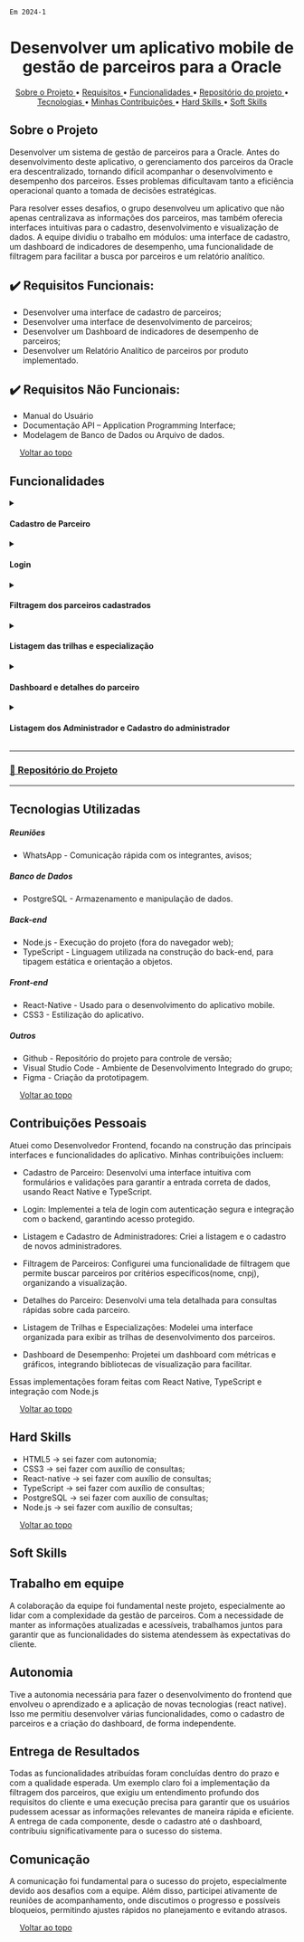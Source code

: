 `Em 2024-1`

<span id="topo">
<h1 align="center"><b>Desenvolver um aplicativo mobile de gestão de parceiros para a Oracle</h1></b>

<p align="center">
  <a href ="#sobre-o-projeto"> Sobre o Projeto </a>  • 
  <a href ="#requisitos">Requisitos </a>  • 
  <a href ="#funcionalidades">Funcionalidades </a>  • 
  <a href ="#repositorio"> Repositório do projeto </a>  • 
  <a href ="#tecnologias-utilizadas"> Tecnologias </a>  •
  <a href ="#contribuições"> Minhas Contribuições </a>  •
  <a href ="#hard-skills"> Hard Skills </a> •
  <a href ="#soft-skills"> Soft Skills </a>
 
</p>

<span id="sobre-o-projeto">

## Sobre o Projeto

Desenvolver um sistema de gestão de parceiros para a Oracle. Antes do desenvolvimento deste aplicativo, o gerenciamento dos parceiros da Oracle era descentralizado, tornando difícil acompanhar o desenvolvimento e desempenho dos parceiros. Esses problemas dificultavam tanto a eficiência operacional quanto a tomada de decisões estratégicas.

Para resolver esses desafios, o grupo desenvolveu um aplicativo que não apenas centralizava as informações dos parceiros, mas também oferecia interfaces intuitivas para o cadastro, desenvolvimento e visualização de dados. A equipe dividiu o trabalho em módulos: uma interface de cadastro, um dashboard de indicadores de desempenho, uma funcionalidade de filtragem para facilitar a busca por parceiros e um relatório analítico.

<span id="requisitos">

## ✔️ Requisitos Funcionais:

<ul>
<li> Desenvolver uma interface de cadastro de parceiros;</li>
<li> Desenvolver uma interface de desenvolvimento de parceiros;</li>
<li> Desenvolver um Dashboard de indicadores de desempenho de parceiros;</li>
<li> Desenvolver um Relatório Analítico de parceiros por produto implementado.</li>
</ul>

## ✔️ Requisitos Não Funcionais:

<ul>
<li>Manual do Usuário</li>
<li>Documentação API – Application Programming Interface;</li>
<li>Modelagem de Banco de Dados ou Arquivo de dados.</li>
</ul>

<img src="https://cdn-icons-png.flaticon.com/512/959/959208.png" width="14"> [Voltar ao topo](#topo)

<span id="funcionalidades">

## Funcionalidades

<details>
  <summary>
    <h4 align="left">Cadastro de Parceiro</h4>
  </summary>
  <img src="https://github.com/user-attachments/assets/499cea72-5ee8-4557-9385-516e40a2e2ef" width="250px">
</details>

<details>
  <summary>
    <h4 align="left">Login</h4>
  </summary>
  <img src="https://github.com/user-attachments/assets/198e6c40-4e7b-4c56-adeb-70d2ee7f4de5" width="250px">
</details>

<details>
  <summary> 
    <h4 align="left">Filtragem dos parceiros cadastrados </h4>
  </summary>
  <img src="https://github.com/user-attachments/assets/ac3cf4a5-b5eb-4b6b-acdd-714a861c9466" width="250px">
</details>

<details>
  <summary> 
    <h4 align="left">Listagem das trilhas e especialização</h4>
  </summary>
  <img src="https://github.com/user-attachments/assets/14887196-3021-49e8-9aeb-6e4d712d3be7" width="250px">
  
</details>

<details>
  <summary> 
    <h4 align="left">Dashboard e detalhes do parceiro</h4>
  </summary>
  <img src="https://github.com/user-attachments/assets/ce277e15-2624-4914-904a-75dcf4034909" width="250px">
</details>

<details>
  <summary>
    <h4 align="left">Listagem dos Administrador e Cadastro do administrador</h4>
  </summary>
  <img src="https://github.com/user-attachments/assets/cb9969f2-da8b-4056-a81c-5b5d7a7199fe" width="250px">
</details>

<span id="repositorio">

---
### [📕 Repositório do Projeto ](https://github.com/douglaswe/API-5-ADS)
---

## Tecnologias Utilizadas

##### Reuniões

- WhatsApp - Comunicação rápida com os integrantes, avisos;

##### Banco de Dados
 
   - PostgreSQL - Armazenamento e manipulação de dados.

##### Back-end  
  
  - Node.js - Execução do projeto (fora do navegador web);
  - TypeScript - Linguagem utilizada na construção do back-end, para tipagem estática e orientação a objetos.

##### Front-end 
 
  - React-Native - Usado para o desenvolvimento do aplicativo mobile.
  - CSS3 - Estilização do aplicativo.
  
##### Outros
 
  - Github - Repositório do projeto para controle de versão;
  - Visual Studio Code - Ambiente de Desenvolvimento Integrado do grupo;
  - Figma - Criação da prototipagem.

<img src="https://cdn-icons-png.flaticon.com/512/959/959208.png" width="14"> [Voltar ao topo](#topo)

<span id="contribuições">

## Contribuições Pessoais

Atuei como Desenvolvedor Frontend, focando na construção das principais interfaces e funcionalidades do aplicativo. Minhas contribuições incluem:

* Cadastro de Parceiro: Desenvolvi uma interface intuitiva com formulários e validações para garantir a entrada correta de dados, usando React Native e TypeScript.

* Login: Implementei a tela de login com autenticação segura e integração com o backend, garantindo acesso protegido.

* Listagem e Cadastro de Administradores: Criei a listagem e o cadastro de novos administradores.

* Filtragem de Parceiros: Configurei uma funcionalidade de filtragem que permite buscar parceiros por critérios específicos(nome, cnpj), organizando a visualização.

* Detalhes do Parceiro: Desenvolvi uma tela detalhada para consultas rápidas sobre cada parceiro.

* Listagem de Trilhas e Especializações: Modelei uma interface organizada para exibir as trilhas de desenvolvimento dos parceiros.

* Dashboard de Desempenho: Projetei um dashboard com métricas e gráficos, integrando bibliotecas de visualização para facilitar.

Essas implementações foram feitas com React Native, TypeScript e integração com Node.js 

<img src="https://cdn-icons-png.flaticon.com/512/959/959208.png" width="14"> [Voltar ao topo](#topo)

<span id="#hard-skills">

## Hard Skills

* HTML5 → sei fazer com autonomia;
* CSS3 → sei fazer com auxílio de consultas;
* React-native → sei fazer com auxílio de consultas;
* TypeScript → sei fazer com auxílio de consultas;
* PostgreSQL → sei fazer com auxílio de consultas;
* Node.js → sei fazer com auxílio de consultas;
  
<img src="https://cdn-icons-png.flaticon.com/512/959/959208.png" width="14"> [Voltar ao topo](#topo)

<span id="soft-skills">

## Soft Skills

## Trabalho em equipe
A colaboração da equipe foi fundamental neste projeto, especialmente ao lidar com a complexidade da gestão de parceiros. Com a necessidade de manter as informações atualizadas e acessíveis, trabalhamos juntos para garantir que as funcionalidades do sistema atendessem às expectativas do cliente. 

## Autonomia
Tive a autonomia necessária para fazer o desenvolvimento do frontend que envolveu o aprendizado e a aplicação de novas tecnologias (react native). Isso me permitiu desenvolver várias funcionalidades, como o cadastro de parceiros e a criação do dashboard, de forma independente. 

## Entrega de Resultados
Todas as funcionalidades atribuídas foram concluídas dentro do prazo e com a qualidade esperada. Um exemplo claro foi a implementação da filtragem dos parceiros, que exigiu um entendimento profundo dos requisitos do cliente e uma execução precisa para garantir que os usuários pudessem acessar as informações relevantes de maneira rápida e eficiente. A entrega de cada componente, desde o cadastro até o dashboard, contribuiu significativamente para o sucesso do sistema.

## Comunicação
A comunicação foi fundamental para o sucesso do projeto, especialmente devido aos desafios com a equipe. Além disso, participei ativamente de reuniões de acompanhamento, onde discutimos o progresso e possíveis bloqueios, permitindo ajustes rápidos no planejamento e evitando atrasos.

<img src="https://cdn-icons-png.flaticon.com/512/959/959208.png" width="14"> [Voltar ao topo](#topo)

